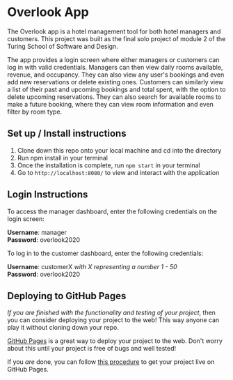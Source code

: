 # Overlook App

The Overlook app is a hotel management tool for both hotel managers and customers. This project was built as the final solo project of module 2 of the Turing School of Software and Design.

The app provides a login screen where either managers or customers can log in with valid credentials. Managers can then view daily rooms available, revenue, and occupancy. They can also view any user's bookings and even add new reservations or delete existing ones. Customers can similarly view a list of their past and upcoming bookings and total spent, with the option to delete upcoming reservations. They can also search for available rooms to make a future booking, where they can view room information and even filter by room type. 

## Set up / Install instructions

1. Clone down this repo onto your local machine and cd into the directory
2. Run npm install in your terminal
3. Once the installation is complete, run `npm start` in your terminal
4. Go to `http://localhost:8080/` to view and interact with the application

## Login Instructions

To access the manager dashboard, enter the following credentials on the login screen:

**Username**: manager  
**Password**: overlook2020

To log in to the customer dashboard, enter the following credentials:

**Username**: customerX *with X representing a number 1 - 50*   
**Password**: overlook2020


## Deploying to GitHub Pages

_If you are finished with the functionality and testing of your project_, then you can consider deploying your project to the web! This way anyone can play it without cloning down your repo.

[GitHub Pages](https://pages.github.com/) is a great way to deploy your project to the web. Don't worry about this until your project is free of bugs and well tested!

If you _are_ done, you can follow [this procedure](./gh-pages-procedure.md) to get your project live on GitHub Pages.
